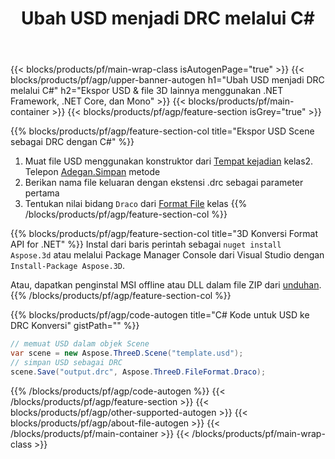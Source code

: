 ﻿---
title: Ubah USD menjadi DRC melalui C# 
description: Konversi USD & file 3D lainnya menggunakan .NET API
url: /id/net/conversion/usd-to-drc/
family: 3d
platformtag: net
feature: conversion
informat: USD
outformat: DRC
otherformats: PLY AMF DRC FBX RVM OBJ STL 3DS 
---
{{< blocks/products/pf/main-wrap-class isAutogenPage="true" >}}
{{< blocks/products/pf/agp/upper-banner-autogen h1="Ubah USD menjadi DRC melalui C#" h2="Ekspor USD & file 3D lainnya menggunakan .NET Framework, .NET Core, dan Mono" >}}
{{< blocks/products/pf/main-container >}}
{{< blocks/products/pf/agp/feature-section isGrey="true" >}}

{{% blocks/products/pf/agp/feature-section-col title="Ekspor USD Scene sebagai DRC dengan C#" %}}
1. Muat file USD menggunakan konstruktor dari [Tempat kejadian](https://apireference.aspose.com/3d/net/aspose.threed/scene) kelas2. Telepon [Adegan.Simpan](https://apireference.aspose.com/3d/net/aspose.threed/scene/methods/save/index) metode
3. Berikan nama file keluaran dengan ekstensi .drc sebagai parameter pertama
4. Tentukan nilai bidang `Draco` dari [Format File](https://apireference.aspose.com/3d/net/aspose.threed/fileformat/fields/index) kelas
{{% /blocks/products/pf/agp/feature-section-col %}}

{{% blocks/products/pf/agp/feature-section-col title="3D Konversi Format API for .NET" %}}
Instal dari baris perintah sebagai ```nuget install Aspose.3d``` atau melalui Package Manager Console dari Visual Studio dengan ```Install-Package Aspose.3D```.

Atau, dapatkan penginstal MSI offline atau DLL dalam file ZIP dari [unduhan](https://downloads.aspose.com/3d/net).
{{% /blocks/products/pf/agp/feature-section-col %}}

{{% blocks/products/pf/agp/code-autogen title="C# Kode untuk USD ke DRC Konversi" gistPath="" %}}
```cs
// memuat USD dalam objek Scene 
var scene = new Aspose.ThreeD.Scene("template.usd");
// simpan USD sebagai DRC 
scene.Save("output.drc", Aspose.ThreeD.FileFormat.Draco);

```
{{% /blocks/products/pf/agp/code-autogen %}}
{{< /blocks/products/pf/agp/feature-section >}}
{{< blocks/products/pf/agp/other-supported-autogen >}}
{{< blocks/products/pf/agp/about-file-autogen >}}
{{< /blocks/products/pf/main-container >}}
{{< /blocks/products/pf/main-wrap-class >}}
